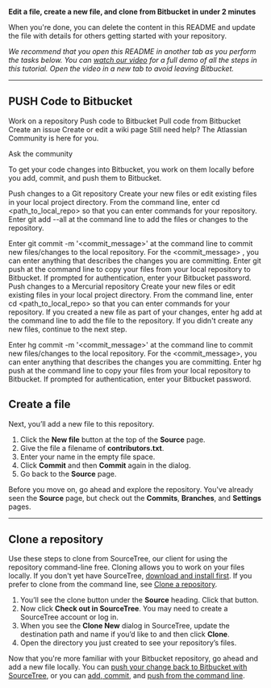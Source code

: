 **Edit a file, create a new file, and clone from Bitbucket in under 2 minutes**

When you're done, you can delete the content in this README and update the file with details for others getting started with your repository.

*We recommend that you open this README in another tab as you perform the tasks below. You can [watch our video](https://youtu.be/0ocf7u76WSo) for a full demo of all the steps in this tutorial. Open the video in a new tab to avoid leaving Bitbucket.*

---

## PUSH Code to Bitbucket

Work on a repository
Push code to Bitbucket
Pull code from Bitbucket
Create an issue
Create or edit a wiki page
Still need help?
The Atlassian Community is here for you.

Ask the community

To get your code changes into Bitbucket, you work on them locally before you add, commit, and push them to Bitbucket.

Push changes to a Git repository
Create your new files or edit existing files in your local project directory.
From the command line, enter cd <path_to_local_repo> so that you can enter commands for your repository.
Enter git add --all at the command line to add the files or changes to the repository.

Enter git commit -m '<commit_message>' at the command line to commit new files/changes to the local repository. For the <commit_message> , you can enter anything that describes the changes you are committing.
Enter git push  at the command line to copy your files from your local repository to Bitbucket.
If prompted for authentication, enter your Bitbucket password.
Push changes to a Mercurial repository
Create your new files or edit existing files in your local project directory.
From the command line, enter cd <path_to_local_repo> so that you can enter commands for your repository.
If you created a new file as part of your changes, enter hg add at the command line to add the file to the repository. If you didn't create any new files, continue to the next step.

Enter hg commit -m '<commit_message>' at the command line to commit new files/changes to the local repository. For the <commit_message>, you can enter anything that describes the changes you are committing.
Enter hg push at the command line to copy your files from your local repository to Bitbucket.
If prompted for authentication, enter your Bitbucket password.

## Create a file

Next, you’ll add a new file to this repository.

1. Click the **New file** button at the top of the **Source** page.
2. Give the file a filename of **contributors.txt**.
3. Enter your name in the empty file space.
4. Click **Commit** and then **Commit** again in the dialog.
5. Go back to the **Source** page.

Before you move on, go ahead and explore the repository. You've already seen the **Source** page, but check out the **Commits**, **Branches**, and **Settings** pages.

---

## Clone a repository

Use these steps to clone from SourceTree, our client for using the repository command-line free. Cloning allows you to work on your files locally. If you don't yet have SourceTree, [download and install first](https://www.sourcetreeapp.com/). If you prefer to clone from the command line, see [Clone a repository](https://confluence.atlassian.com/x/4whODQ).

1. You’ll see the clone button under the **Source** heading. Click that button.
2. Now click **Check out in SourceTree**. You may need to create a SourceTree account or log in.
3. When you see the **Clone New** dialog in SourceTree, update the destination path and name if you’d like to and then click **Clone**.
4. Open the directory you just created to see your repository’s files.

Now that you're more familiar with your Bitbucket repository, go ahead and add a new file locally. You can [push your change back to Bitbucket with SourceTree](https://confluence.atlassian.com/x/iqyBMg), or you can [add, commit,](https://confluence.atlassian.com/x/8QhODQ) and [push from the command line](https://confluence.atlassian.com/x/NQ0zDQ).